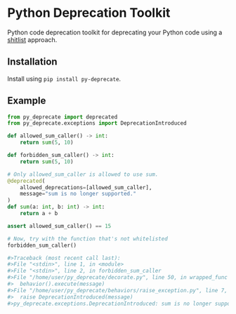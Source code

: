 # Python Deprecation Toolkit


Python code deprecation toolkit for deprecating your Python code using a
[shitlist](https://sirupsen.com/shitlists/) approach.


## Installation

Install using `pip install py-deprecate`.

## Example

```py
from py_deprecate import deprecated
from py_deprecate.exceptions import DeprecationIntroduced

def allowed_sum_caller() -> int:
    return sum(5, 10)

def forbidden_sum_caller() -> int:
    return sum(5, 10)

# Only allowed_sum_caller is allowed to use sum.
@deprecated(
    allowed_deprecations=[allowed_sum_caller],
    message="sum is no longer supported."
)
def sum(a: int, b: int) -> int:
    return a + b

assert allowed_sum_caller() == 15

# Now, try with the function that's not whitelisted
forbidden_sum_caller()

#>Traceback (most recent call last):
#>File "<stdin>", line 1, in <module>
#>File "<stdin>", line 2, in forbidden_sum_caller
#>File "/home/user/py_deprecate/decorate.py", line 50, in wrapped_func
#>  behavior().execute(message)
#>File "/home/user/py_deprecate/behaviors/raise_exception.py", line 7, in execute
#>  raise DeprecationIntroduced(message)
#>py_deprecate.exceptions.DeprecationIntroduced: sum is no longer supported.
```